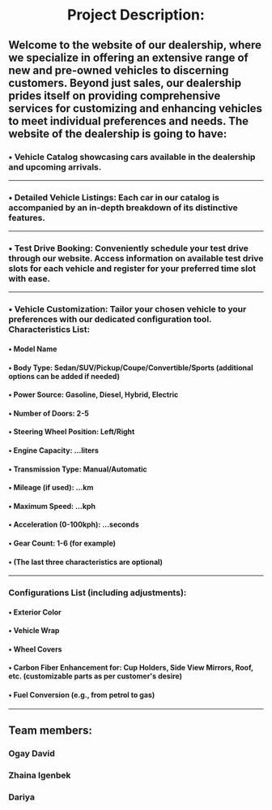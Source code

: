 <h1 align="center">Project Description:</h1>
<h2> Welcome to the website of our dealership, where we specialize in offering an extensive range of new and pre-owned vehicles to discerning customers. Beyond just sales, our dealership prides itself on providing comprehensive services for customizing and enhancing vehicles to meet individual preferences and needs. The website of the dealership is going to have: </h2>
 <h3>• Vehicle Catalog showcasing cars available in the dealership and upcoming arrivals.</h3>
<hr>
 <h3>• Detailed Vehicle Listings: Each car in our catalog is accompanied by an in-depth breakdown of its distinctive features.</h3>
 <hr>
 <h3>• Test Drive Booking: Conveniently schedule your test drive through our website. Access information on available test drive slots for each vehicle and register for your preferred time slot with ease.</h3>
 <hr>
 <h3>• Vehicle Customization: Tailor your chosen vehicle to your preferences with our dedicated configuration tool.
Characteristics List:</h3>
 <h4>• Model Name</h4>
 <h4>• Body Type: Sedan/SUV/Pickup/Coupe/Convertible/Sports (additional options can be added if needed)</h4>
 <h4>• Power Source: Gasoline, Diesel, Hybrid, Electric</h4>
 <h4>• Number of Doors: 2-5</h4>
 <h4>• Steering Wheel Position: Left/Right</h4>
 <h4>• Engine Capacity: …liters</h4>
 <h4>• Transmission Type: Manual/Automatic</h4>
 <h4>• Mileage (if used): …km</h4>
 <h4>• Maximum Speed: …kph</h4>
 <h4>• Acceleration (0-100kph): …seconds</h4>
 <h4>• Gear Count: 1-6 (for example)</h4>
 <h4>• (The last three characteristics are optional)</h4>
 <hr>
<h3>Configurations List (including adjustments):</h3>
 <h4>• Exterior Color</h4>
 <h4>• Vehicle Wrap</h4>
 <h4>• Wheel Covers</h4>
 <h4>• Carbon Fiber Enhancement for: Cup Holders, Side View Mirrors, Roof, etc. (customizable parts as per customer's desire)</h4>
 <h4>• Fuel Conversion (e.g., from petrol to gas)</h4>
 <hr>
 <h2>Team members:</h2>
 <h3>Ogay David</h3>
 <h3>Zhaina Igenbek</h3>
 <h3>Dariya </h3>
